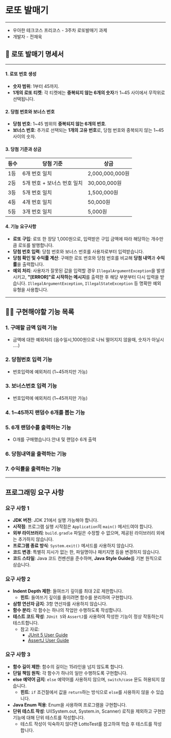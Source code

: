 # 로또 발매기
---- -
- 우아한 테크코스 프리코스 - 3주차 로또발매기 과제
- 개발자 - 전재욱

## 📝 로또 발매기 명세서

---

#### 1. 로또 번호 생성

- **숫자 범위**: 1부터 45까지.
- **1개의 로또 티켓**: 각 티켓에는 **중복되지 않는 6개의 숫자**가 1~45 사이에서 무작위로 선택됩니다.

#### 2. 당첨 번호와 보너스 번호

- **당첨 번호**: 1~45 범위의 **중복되지 않는 6개의 번호**.
- **보너스 번호**: 추가로 선택되는 **1개의 고유 번호**로, 당첨 번호와 중복되지 않는 1~45 사이의 숫자.

#### 3. 당첨 기준과 상금

| 등수 | 당첨 기준                      | 상금           |
|------|--------------------------------|---------------|
| 1등  | 6개 번호 일치                   | 2,000,000,000원 |
| 2등  | 5개 번호 + 보너스 번호 일치      | 30,000,000원   |
| 3등  | 5개 번호 일치                   | 1,500,000원    |
| 4등  | 4개 번호 일치                   | 50,000원       |
| 5등  | 3개 번호 일치                   | 5,000원        |



#### 4. 기능 요구사항

- **로또 구입**: 로또 한 장당 1,000원으로, 입력받은 구입 금액에 따라 해당하는 개수만큼 로또를 발행합니다.
- **당첨 번호 입력**: 당첨 번호와 보너스 번호를 사용자로부터 입력받습니다.
- **당첨 확인 및 수익률 계산**: 구매한 로또 번호와 당첨 번호를 비교해 **당첨 내역**과 **수익률**을 출력합니다.
- **예외 처리**: 사용자가 잘못된 값을 입력할 경우 `IllegalArgumentException`을 발생시키고, **"[ERROR]"로 시작하는 메시지**를 출력한 후 해당 부분부터 다시 입력을 받습니다. `IllegalArgumentException`, `IllegalStateException` 등 명확한 예외 유형을 사용합니다.

---
## 👨‍💻 구현해야할 기능 목록
### 1. 구매할 금액 입력 기능
- 금액에 대한 예외처리 (음수일시,1000원으로 나눠 떨어지지 않을때, 숫자가 아닐시 ....)
### 2. 당첨번호 입력 기능
- 번호입력에 예외처리 (1~45까지만 가능)
### 3. 보너스번호 입력 기능
- 번호입력에 예외처리 (1~45까지만 가능)
### 4. 1~45까지 랜덤수 6개를 뽑는 기능
### 5. 6개 랜덤수를 출력하는 기능
- O개를 구매했습니다.안내 및 랜덤수 6개 출력
### 6. 당첨내역을 출력하는 기능
### 7. 수익률을 출력하는 기능

----
## 프로그래밍 요구 사항

### 요구 사항 1
- **JDK 버전**: JDK 21에서 실행 가능해야 합니다.
- **시작점**: 프로그램 실행 시작점은 `Application`의 `main()` 메서드여야 합니다.
- **외부 라이브러리**: `build.gradle` 파일은 수정할 수 없으며, 제공된 라이브러리 외에는 추가하지 않습니다.
- **프로그램 종료 방식**: `System.exit()` 메서드를 사용하지 않습니다.
- **코드 변경**: 특별히 지시가 없는 한, 파일명이나 패키지명 등을 변경하지 않습니다.
- **코드 스타일**: Java 코드 컨벤션을 준수하며, **Java Style Guide**를 기본 원칙으로 삼습니다.

### 요구 사항 2
- **Indent Depth 제한**: 들여쓰기 깊이를 최대 2로 제한합니다.
    - **힌트**: 들여쓰기 깊이를 줄이려면 함수를 분리하여 구현합니다.
- **삼항 연산자 금지**: 3항 연산자를 사용하지 않습니다.
- **함수 분리**: 각 함수는 하나의 작업만 수행하도록 작성합니다.
- **테스트 코드 작성**: `JUnit 5`와 `AssertJ`를 사용하여 작성한 기능이 정상 작동하는지 테스트합니다.
    - 참고 자료:
        - [JUnit 5 User Guide](https://junit.org)
        - [AssertJ User Guide](https://assertj.github.io/doc/)

### 요구 사항 3
- **함수 길이 제한**: 함수의 길이는 15라인을 넘지 않도록 합니다.
- **단일 책임 원칙**: 각 함수가 하나의 일만 수행하도록 구현합니다.
- **else 예약어 금지**: `else` 예약어를 사용하지 않으며, `switch/case` 문도 허용되지 않습니다.
    - **힌트**: `if` 조건절에서 값을 `return`하는 방식으로 `else`를 사용하지 않을 수 있습니다.
- **Java Enum 적용**: Enum을 사용하여 프로그램을 구현합니다.
- **단위 테스트 작성**: UI(System.out, System.in, Scanner) 로직을 제외하고 구현한 기능에 대해 단위 테스트를 작성합니다.
    - 테스트 작성이 익숙하지 않다면 LottoTest를 참고하여 학습 후 테스트를 작성합니다.
